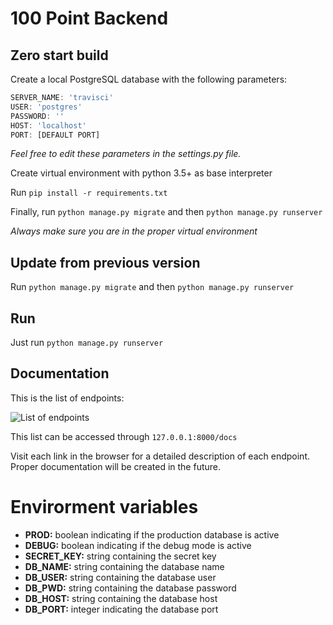 # 100 Point Backend

Zero start build
--------------------------

Create a local PostgreSQL database with the following parameters:

```javascript
SERVER_NAME: 'travisci'
USER: 'postgres'
PASSWORD: ''
HOST: 'localhost'
PORT: [DEFAULT PORT]
```

_Feel free to edit these parameters in the settings.py file._

Create virtual environment with python 3.5+ as base interpreter

Run `pip install -r requirements.txt`

Finally, run `python manage.py migrate` and then `python manage.py runserver`

_Always make sure you are in the proper virtual environment_


Update from previous version
----------------------------

Run `python manage.py migrate` and then `python manage.py runserver`

Run
---

Just run `python manage.py runserver`

Documentation
-------------

This is the list of endpoints:

![List of endpoints](http://i.imgur.com/neueKnX.png)

This list can be accessed through `127.0.0.1:8000/docs`

Visit each link in the browser for a detailed description of each endpoint. Proper documentation will be created in the future.

# Envirorment variables

- **PROD:** boolean indicating if the production database is active
- **DEBUG:** boolean indicating if the debug mode is active
- **SECRET_KEY:** string containing the secret key
- **DB_NAME:** string containing the database name
- **DB_USER:** string containing the database user
- **DB_PWD:** string containing the database password
- **DB_HOST:** string containing the database host
- **DB_PORT:** integer indicating the database port
